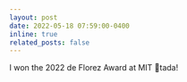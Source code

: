 ```yaml
---
layout: post
date: 2022-05-18 07:59:00-0400
inline: true
related_posts: false
---
```


I won the 2022 de Florez Award at MIT :tada:tada! 
